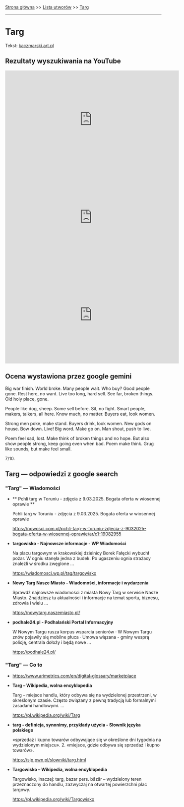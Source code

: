 [Strona główna](../index.md) >> [Lista utworów](../list.md) >> [Targ](587.md)

---

# Targ

Tekst: [kaczmarski.art.pl](https://www.kaczmarski.art.pl/tworczosc/wiersze/targ/)

## Rezultaty wyszukiwania na YouTube

<iframe width="560" height="315" src="https://www.youtube.com/embed/sFsG6INuhYY?si=IdontcarewhotheIRSsendsImnotpayingtaxes" title="YouTube video player" frameborder="0" allow="accelerometer; autoplay; clipboard-write; encrypted-media; gyroscope; picture-in-picture; web-share" referrerpolicy="strict-origin-when-cross-origin" allowfullscreen></iframe>

<iframe width="560" height="315" src="https://www.youtube.com/embed/ky24tma746g?si=IdontcarewhotheIRSsendsImnotpayingtaxes" title="YouTube video player" frameborder="0" allow="accelerometer; autoplay; clipboard-write; encrypted-media; gyroscope; picture-in-picture; web-share" referrerpolicy="strict-origin-when-cross-origin" allowfullscreen></iframe>

<iframe width="560" height="315" src="https://www.youtube.com/embed/-FSes5zJF7Q?si=IdontcarewhotheIRSsendsImnotpayingtaxes" title="YouTube video player" frameborder="0" allow="accelerometer; autoplay; clipboard-write; encrypted-media; gyroscope; picture-in-picture; web-share" referrerpolicy="strict-origin-when-cross-origin" allowfullscreen></iframe>

## Ocena wystawiona przez google gemini

Big war finish. World broke. Many people wait. Who buy? Good people gone. Rest here, no want. Live too long, hard sell. See far, broken things. Old holy place, gone.

People like dog, sheep. Some sell before. Sit, no fight. Smart people, makers, talkers, all here. Know much, no matter. Buyers eat, look women. 

Strong men poke, make stand. Buyers drink, look women. New gods on house. Bow down. Live! Big word. Make go on. Man shout, push to live. 

Poem feel sad, lost. Make think of broken things and no hope. But also show people strong, keep going even when bad. Poem make think. Grug like sounds, but make feel small. 

7/10.


## Targ — odpowiedzi z google search

### "Targ" — Wiadomości

- **  Pchli targ w Toruniu - zdjęcia z 9.03.2025. Bogata oferta w wiosennej oprawie  **

    Pchli targ w Toruniu - zdjęcia z 9.03.2025. Bogata oferta w wiosennej oprawie 

   <https://nowosci.com.pl/pchli-targ-w-toruniu-zdjecia-z-9032025-bogata-oferta-w-wiosennej-oprawie/ar/c1-19082955>
- **targowisko - Najnowsze informacje - WP Wiadomości**

    Na placu targowym w krakowskiej dzielnicy Borek Fałęcki wybuchł pożar. W ogniu stanęła jedna z budek. Po ugaszeniu ognia strażacy znaleźli w środku zwęglone ... 

   <https://wiadomosci.wp.pl/tag/targowisko>
- **Nowy Targ Nasze Miasto - Wiadomości, informacje i wydarzenia**

    Sprawdź najnowsze wiadomości z miasta Nowy Targ w serwisie Nasze Miasto. Znajdziesz tu aktualności i informacje na temat sportu, biznesu, zdrowia i wielu ... 

   <https://nowytarg.naszemiasto.pl/>
- **podhale24.pl - Podhalański Portal Informacyjny**

    W Nowym Targu rusza korpus wsparcia seniorów · W Nowym Targu znów pojawiły się mobilne płuca · Umowa wiązana - gminy wesprą policję, centrala dołoży i będą nowe ... 

   <https://podhale24.pl/>

### "Targ" — Co to

- <https://www.arimetrics.com/en/digital-glossary/marketplace>
- **Targ – Wikipedia, wolna encyklopedia**

    Targ – miejsce handlu, który odbywa się na wydzielonej przestrzeni, w określonym czasie. Często związany z pewną tradycją lub formalnymi zasadami handlowymi. ... 

   <https://pl.wikipedia.org/wiki/Targ>
- **targ - definicja, synonimy, przykłady użycia - Słownik języka polskiego**

    «sprzedaż i kupno towarów odbywające się w określone dni tygodnia na wydzielonym miejscu». 2. «miejsce, gdzie odbywa się sprzedaż i kupno towarów». 

   <https://sjp.pwn.pl/slowniki/targ.html>
- **Targowisko – Wikipedia, wolna encyklopedia**

    Targowisko, inaczej: targ, bazar pers. bāzār – wydzielony teren przeznaczony do handlu, zazwyczaj na otwartej powierzchni plac targowy. 

   <https://pl.wikipedia.org/wiki/Targowisko>

